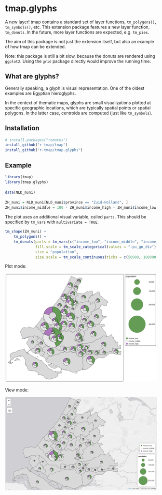 # tmap.glyphs

A new layer! tmap contains a standard set of layer functions, `tm_polygons()`, `tm_symbols()`, etc.
This extension package features a new layer function, `tm_donuts`. In the future, more layer functions are expected, e.g. `tm_pies`.

The aim of this package is not just the extension itself, but also an example of how tmap can be extended.

Note: this package is still a bit slow, because the donuts are rendered using `ggplot2`. Using the `grid` package directly would improve the running time.


What are glyphs?
-----------

Generally speaking, a glyph is visual representation. One of the oldest examples are Egyptian hieroglyphs.

In the context of thematic maps, glyphs are small visualizations plotted at specific geographic locations, which are typically spatial points or spatial polygons. In the latter case, centroids are computed (just like `tm_symbols`).


Installation
------------

```r
# install.packages("remotes")
install_github("r-tmap/tmap")
install_github("r-tmap/tmap.glyphs")
```

Example
------------


```r
library(tmap)
library(tmap.glyphs)

data(NLD_muni)

ZH_muni = NLD_muni[NLD_muni$province == "Zuid-Holland", ]
ZH_muni$income_middle = 100 - ZH_muni$income_high - ZH_muni$income_low
```

The plot uses an additional visual variable, called `parts`. This should be specified by `tm_vars` with `multivariate = TRUE`.

```r
tm_shape(ZH_muni) +
	tm_polygons() +
	tm_donuts(parts = tm_vars(c("income_low", "income_middle", "income_high"), multivariate = TRUE),
			  fill.scale = tm_scale_categorical(values = "-pu_gn_div"),			  
			  size = "population",
			  size.scale = tm_scale_continuous(ticks = c(50000, 100000, 250000, 500000)))	
```

Plot mode:

![tmap gylphs, plot mode](figures/tmapglyphs1.png)

View mode:

![tmap gylphs, view mode](figures/tmapglyphs2.png)

